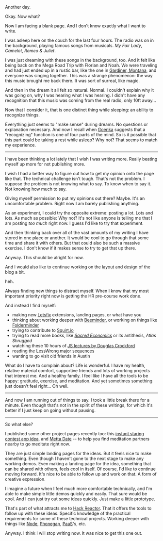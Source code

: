 Another day.

Okay. Now what?

Now I am facing a blank page. And I don't know exactly what I want to write.

I was asleep here on the couch for the last four hours. The radio was on in the background, playing famous songs from musicals. *My Fair Lady*, *Camelot*, *Romeo & Juliet*.

I was just dreaming with these songs in the background, too. And it felt like being back on the Mega Road Trip with Florian and Noah. We were traveling and had just ended up in a rustic bar, like the one in [Gardiner, Montana](http://www.gardiner-montana.com/), and everyone was singing together. This was a strange phenomenon: the way this music brought me back there. It was sort of surreal, like magic.

And then in the dream it all felt so natural. Normal. I couldn't explain why it was going on, why I was hearing what I was hearing. I didn't have any recognition that this music was coming from the real radio, only 10ft away...

Now that I consider it, that is one distinct thing while sleeping: an ability to recognize things.

Everything just seems to "make sense" during dreams. No questions or explanation necessary. And now I recall when [Goenka](http://www.dhamma.org) suggests that a "recognizing" function is one of four parts of the mind. So is it possible that this part could be taking a rest while asleep? Why not? That seems to match my experience.

-------------

I have been thinking a lot lately that I wish I was writing more. Really beating myself up more for not publishing more.

I wish I had a better way to figure out how to get my opinion onto the page like that. The technical challenge isn't tough. That's not the problem. I suppose the problem is not knowing what to say. To know when to say it. Not knowing how much to say.

Giving myself permission to put my opinions out there? Maybe. It's an uncomfortable problem. Right now I am barely publishing anything.

As an experiment, I could try the opposite extreme: posting a lot. Lots and lots. As much as possible: Why not? It's not like anyone is telling me that I am posting *too much* right now. I guess I'd like to try that experiment.

And then thinking back over all of the vast amounts of my writing I have stored in one place or another. It would be cool to go through that some time and share it with others. But that could also be such a massive exercise. I don't know if it makes sense to try to get that up there.

Anyway. This should be alright for now.

And I would also like to continue working on the layout and design of the blog a bit.

heh.

Always finding new things to distract myself. When I know that my most important priority right now is getting the HR pre-course work done.

And instead I find myself:
* making new [Letsfix](http://letsfix.net) extensions, landing pages, or what have you
* thinking about working deeper with [Beeminder](http://beeminder.com), or working on things like [Folderminder](https://github.com/dsernst/folderminder)
* trying to contribute to [Squirt.io](http://squirt.io)
* trying to read more books, like [*Sacred Economics*](http://sacred-economics.com) or its antithesis, *Atlas Shrugged*
* watching these 10 hours of [JS lectures by Douglas Crockford](http://yuiblog.com/crockford/)
* reading the [LessWrong major sequences](http://wiki.lesswrong.com/wiki/Sequences)
* wanting to go visit old friends in Austin

What do I have to complain about? Life is wonderful. I have my health, relative material comfort, supportive friends and lots of working projects that interest me. And a healthy family. I feel like I have all the tools to be happy: gratitude, exercise, and meditation. And yet sometimes something just doesn't feel right... Oh well.

------------

And now I am running out of things to say. I took a little break there for a minute. Even though that's not in the spirit of these writings, for which it's better if I just keep on going without pausing.

---------

So what else?

I published some other project pages recently too: this [instant staring contest app idea](http://staring.dsernst.com), and [Metta Date](http://mettadate.dsernst.com) -- to help you find meditation partners nearby to go meditate right now.

They are just simple landing pages for the ideas. But it feels nice to make something. Even though I haven't gone to the next stage to make any working demos. Even making a landing page for the idea, something that can be shared with others, feels cool in itself. Of course, I'd like to continue moving forward. It's nice to be able to follow up and work on that. A form of creative expression.

I imagine a future when I feel much more comfortable technically, and I'm able to make simple little demos quickly and easily. That sure would be cool. And I can just try out some ideas quickly. Just make a little prototype.

That's part of what attracts me to [Hack Reactor](http://hackreactor.com). That it offers the tools to follow up with these ideas. Specific knowledge of the practical requirements for some of these technical projects. Working deeper with things like [Node](http://nodejs.org/), [Phonegap](http://phonegap.com/), [PaaS](https://www.heroku.com)'s, etc.

Anyway. I think I will stop writing now. It was nice to get this one out.
